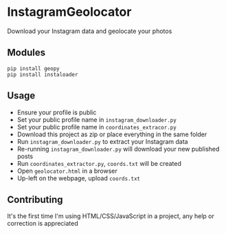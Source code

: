 # InstagramGeolocator

Download your Instagram data and geolocate your photos

## Modules

```
pip install geopy
pip install instaloader
```

## Usage

- Ensure your profile is public
- Set your public profile name in `instagram_downloader.py`
- Set your public profile name in `coordinates_extracor.py`
- Download this project as zip or place everything in the same folder
- Run `instagram_downloader.py` to extract your Instagram data
- Re-running `instagram_downloader.py` will download your new published posts
- Run `coordinates_extractor.py`, `coords.txt` will be created
- Open `geolocator.html` in a browser
- Up-left on the webpage, upload `coords.txt`

## Contributing

It's the first time I'm using HTML/CSS/JavaScript in a project, any help or
correction is appreciated
